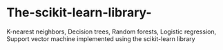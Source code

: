 # The-scikit-learn-library-
K-nearest neighbors, Decision trees, Random forests, Logistic regression, Support vector machine implemented using the scikit-learn library 
